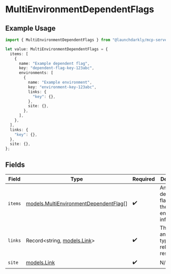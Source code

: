 # MultiEnvironmentDependentFlags

## Example Usage

```typescript
import { MultiEnvironmentDependentFlags } from "@launchdarkly/mcp-server";

let value: MultiEnvironmentDependentFlags = {
  items: [
    {
      name: "Example dependent flag",
      key: "dependent-flag-key-123abc",
      environments: [
        {
          name: "Example environment",
          key: "environment-key-123abc",
          links: {
            "key": {},
          },
          site: {},
        },
      ],
    },
  ],
  links: {
    "key": {},
  },
  site: {},
};
```

## Fields

| Field                                                                                | Type                                                                                 | Required                                                                             | Description                                                                          |
| ------------------------------------------------------------------------------------ | ------------------------------------------------------------------------------------ | ------------------------------------------------------------------------------------ | ------------------------------------------------------------------------------------ |
| `items`                                                                              | [models.MultiEnvironmentDependentFlag](../models/multienvironmentdependentflag.md)[] | :heavy_check_mark:                                                                   | An array of dependent flags with their environment information                       |
| `links`                                                                              | Record<string, [models.Link](../models/link.md)>                                     | :heavy_check_mark:                                                                   | The location and content type of related resources                                   |
| `site`                                                                               | [models.Link](../models/link.md)                                                     | :heavy_check_mark:                                                                   | N/A                                                                                  |